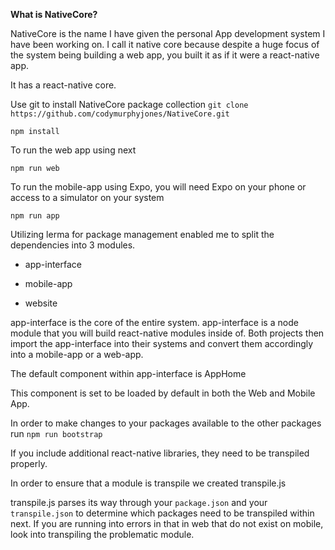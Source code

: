 **What is NativeCore?**

NativeCore is the name I have given the personal App development system I have been working on.  I call it native core because despite a huge focus of the system being building a web app, you built it as if it were a react-native app.

It has a react-native core.

Use git to install NativeCore package collection
`git clone https://github.com/codymurphyjones/NativeCore.git`

`npm install`

To run the web app using next

`npm run web`

To run the mobile-app using Expo, you will need Expo on your phone or access to a simulator on your system

`npm run app`

Utilizing lerma for package management enabled me to split the dependencies into 3 modules.

- app-interface

- mobile-app

- website

app-interface is the core of the entire system.  app-interface is a node module that you will build react-native modules inside of.  Both projects then import the app-interface into their systems and convert them accordingly into a mobile-app or a web-app.

The default component within app-interface is AppHome

This component is set to be loaded by default in both the Web and Mobile App. 

In order to make changes to your packages available to the other packages run
`npm run bootstrap`

If you include additional react-native libraries, they need to be transpiled properly.

In order to ensure that a module is transpile we created transpile.js

transpile.js parses its way through your `package.json` and your` transpile.json` to determine which packages need to be transpiled within next.
If you are running into errors in that in web that do not exist on mobile, look into transpiling the problematic module.


